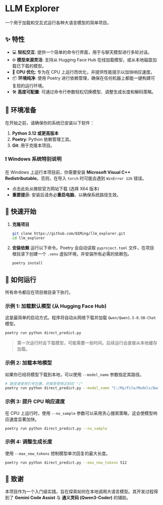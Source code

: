 # LLM Explorer

一个用于加载和交互式运行各种大语言模型的简单项目。

## ✨ 特性

- 💻 **轻松交互**: 提供一个简单的命令行界面，用于与聊天模型进行多轮对话。
- 🌐 **模型来源灵活**: 支持从 Hugging Face Hub 在线加载模型，或从本地磁盘加载已下载的模型。
- 🚀 **CPU 优化**: 专为在 CPU 上运行而优化，并提供性能提示以加快响应速度。
- 📦 **环境纯净**: 使用 Poetry 进行依赖管理，确保在任何机器上都能一键构建可复现的运行环境。
- 🛠️ **高度可配置**: 可通过命令行参数轻松切换模型、调整生成长度和解码策略。

## 🔧 环境准备

在开始之前，请确保你的系统已安装以下软件：

1.  **Python 3.12 或更高版本**
2.  **Poetry**: Python 依赖管理工具。
3.  **Git**: 用于克隆本项目。

### ❗ Windows 系统特别说明

在 Windows 上运行本项目前，你需要安装 **Microsoft Visual C++ Redistributable**。否则，在导入 `torch` 时可能会遇到 `WinError 126` 错误。

- 点击此处从微软官方网站下载 (选择 X64 版本)
- **重要提示**: 安装后请务必**重启电脑**，以确保系统路径生效。

## 🚀 快速开始

1.  **克隆项目**
    ```sh
    git clone https://github.com/Q1Ming/llm_explorer.git
    cd llm_explorer
    ```

2.  **安装依赖**
    运行以下命令。Poetry 会自动读取 `pyproject.toml` 文件，在项目根目录下创建一个 `.venv` 虚拟环境，并安装所有必需的依赖包。
    ```sh
    poetry install
    ```

## 💬 如何运行

所有命令都应在项目根目录下执行。

### 示例 1: 加载默认模型 (从 Hugging Face Hub)

这是最简单的启动方式。程序将自动从网络下载并加载 `Qwen/Qwen1.5-0.5B-Chat` 模型。
```sh
poetry run python direct_predict.py
```
> 第一次运行时会下载模型，可能需要一些时间。后续运行会直接从本地缓存加载。

### 示例 2: 加载本地模型

如果你已经将模型下载到本地，可以使用 `--model_name` 参数指定其路径。
```sh
# 路径请使用引号包裹，并推荐使用正斜杠 "/"
poetry run python direct_predict.py --model_name "C:/My/File/Models/Qwen3-0.6B"
```

### 示例 3: 提升 CPU 响应速度

在 CPU 上运行时，使用 `--no_sample` 参数可以采用贪心搜索策略，这会使模型响应速度显著加快。
```sh
poetry run python direct_predict.py --no_sample
```

### 示例 4: 调整生成长度

使用 `--max_new_tokens` 控制模型单次回复的最大长度。
```sh
poetry run python direct_predict.py --max_new_tokens 512
```

## 🙏 致谢

本项目作为一个入门级实践，旨在探索如何在本地调用大语言模型。其开发过程得到了 **Gemini Code Assist** 与 **通义灵码 (Qwen3-Coder)** 的辅助。
```